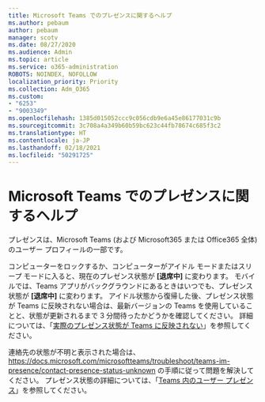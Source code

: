 ```yaml
---
title: Microsoft Teams でのプレゼンスに関するヘルプ
ms.author: pebaum
author: pebaum
manager: scotv
ms.date: 08/27/2020
ms.audience: Admin
ms.topic: article
ms.service: o365-administration
ROBOTS: NOINDEX, NOFOLLOW
localization_priority: Priority
ms.collection: Adm_O365
ms.custom:
- "6253"
- "9003349"
ms.openlocfilehash: 1385d015052ccc9c056cdb9e6a45e86177031c9b
ms.sourcegitcommit: 3c708a4a349b60b59bc623c44fb78674c685f3c2
ms.translationtype: HT
ms.contentlocale: ja-JP
ms.lasthandoff: 02/18/2021
ms.locfileid: "50291725"
---
```

# <a name="help-with-presence-in-microsoft-teams"></a>Microsoft Teams でのプレゼンスに関するヘルプ

プレゼンスは、Microsoft Teams (および Microsoft365 または Office365 全体) のユーザー プロフィールの一部です。 

コンピューターをロックするか、コンピューターがアイドル モードまたはスリープ モードに入ると、現在のプレゼンス状態が **[退席中]** に変わります。 モバイルでは、Teams アプリがバックグラウンドにあるときはいつでも、プレゼンス状態が **[退席中]** に変わります。 アイドル状態から復帰した後、プレゼンス状態が Teams に反映されない場合は、最新バージョンの Teams を使用していることと、状態が更新されるまで 3 分間待ったかどうかを確認してください。 詳細については、「[実際のプレゼンス状態が Teams に反映されない](https://docs.microsoft.com/microsoftteams/troubleshoot/teams-im-presence/presence-not-show-actual-status)」を参照してください。

連絡先の状態が不明と表示された場合は、https://docs.microsoft.com/microsoftteams/troubleshoot/teams-im-presence/contact-presence-status-unknown の手順に従って問題を解決してください。
プレゼンス状態の詳細については、「[Teams 内のユーザー プレゼンス](https://docs.microsoft.com/microsoftteams/presence-admins)」を参照してください。

